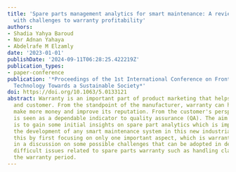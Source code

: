 ```yaml
---
title: 'Spare parts management analytics for smart maintenance: A review on dealing
  with challenges to warranty profitability'
authors:
- Shadia Yahya Baroud
- Nor Adnan Yahaya
- Abdelrafe M Elzamly
date: '2023-01-01'
publishDate: '2024-09-11T06:28:25.422219Z'
publication_types:
- paper-conference
publication: '*Proceedings of the 1st International Conference on Frontier of Digital
  Technology Towards a Sustainable Society*'
doi: https://doi.org/10.1063/5.0133121
abstract: Warranty is an important part of product marketing that helps both manufacturer
  and customer. From the standpoint of the manufacturer, warranty can help the company
  make more money and improve its reputation. From the customer's perspective, warranty
  is seen as a dependable indicator to quality assurance (QA). The aim of this paper
  is to gain some initial insights on spare part analytics which is important for
  the development of any smart maintenance system in this new industrial era. We do
  this by first focusing on only one important aspect, which is warranty. This results
  in a discussion on some possible challenges that can be adopted in dealing with
  difficult issues related to spare parts warranty such as handling claims during
  the warranty period.
---
```

